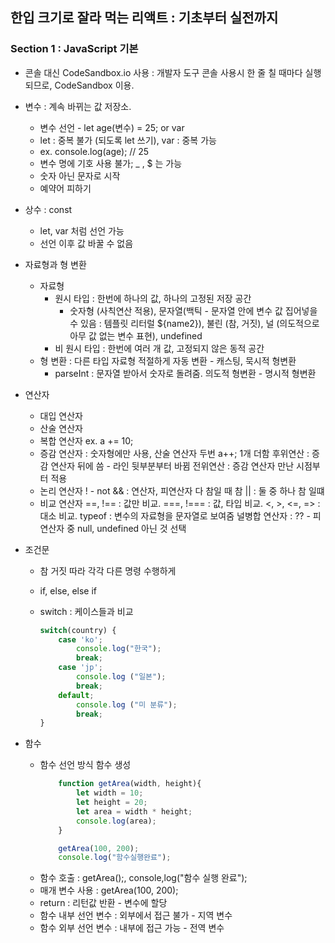 <h2> 한입 크기로 잘라 먹는 리액트 : 기초부터 실전까지 </h2>

<h3> Section 1 : JavaScript 기본 </h3>

* 콘솔 대신 CodeSandbox.io 사용 : 개발자 도구 콘솔 사용시 한 줄 칠 때마다 실행되므로, CodeSandbox 이용.
* 변수 : 계속 바뀌는 값 저장소.
    - 변수 선언 - let age(변수) = 25; or var
    - let : 중복 불가 (되도록 let 쓰기), var : 중복 가능
    - ex. console.log(age); // 25
    - 변수 명에 기호 사용 불가; _ , $ 는 가능
    - 숫자 아닌 문자로 시작
    - 예약어 피하기

* 상수 : const
    - let, var 처럼 선언 가능
    - 선언 이후 값 바꿀 수 없음

* 자료형과 형 변환
    - 자료형
        - 원시 타입 : 한번에 하나의 값, 하나의 고정된 저장 공간
            - 숫자형 (사칙연산 적용), 문자열(백틱 - 문자열 안에 변수 값 집어넣을 수 있음 : 템플릿 리터럴 ${name2}), 불린 (참, 거짓), 널 (의도적으로 아무 값 없는 변수 표현), undefined
        - 비 원시 타입 : 한번에 여러 개 값, 고정되지 않은 동적 공간
    - 형 변환 : 다른 타입 자료형 적절하게 자동 변환 - 캐스팅, 묵시적 형변환
        - parseInt : 문자열 받아서 숫자로 돌려줌. 의도적 형변환 - 명시적 형변환

* 연산자
    - 대입 연산자
    - 산술 연산자
    - 복합 연산자 ex. a += 10;
    - 증감 연산자 : 숫자형에만 사용, 산술 연산자 두번 a++; 1개 더함
        후위연산 : 증감 연산자 뒤에 씀 - 라인 뒷부분부터 바뀜
        전위연산 : 증감 연산자 만난 시점부터 적용
    - 논리 연산자
        ! - not
        && : 연산자, 피연산자 다 참일 때 참
        || : 둘 중 하나 참 일떄
    - 비교 연산자
        ==, !== : 값만 비교.
        ===, !=== : 값, 타입 비교.
        <, >, <=, => : 대소 비교.
        typeof : 변수의 자료형을 문자열로 보여줌
        널병합 연산자 : ?? - 피연산자 중 null, undefined 아닌 것 선택 

* 조건문
    - 참 거짓 따라 각각 다른 명령 수행하게
    - if, else, else if
    - switch : 케이스들과 비교

        ```javascript
        switch(country) {
            case 'ko';
                console.log("한국");
                break;
            case 'jp';
                console.log ("일본");
                break;
            default;
                console.log ("미 분류");
                break;
        }
        ```


* 함수
    - 함수 선언 방식 함수 생성
        ```javascript
            function getArea(width, height){
                let width = 10;
                let height = 20;
                let area = width * height;
                console.log(area);
            }

            getArea(100, 200);
            console.log("함수실행완료");
        ```
    - 함수 호출 : getArea();, console,log("함수 실행 완료");
    - 매개 변수 사용 : getArea(100, 200);
    - return : 리턴값 반환 - 변수에 할당
    - 함수 내부 선언 변수 : 외부에서 접근 불가 - 지역 변수
    - 함수 외부 선언 변수 : 내부에 접근 가능 - 전역 변수